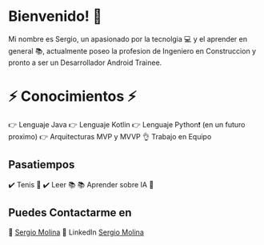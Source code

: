 # Bienvenido!  :wave:

Mi nombre es Sergio, un apasionado por la tecnolgia :computer: y el aprender en general :books:, actualmente poseo la profesion de Ingeniero en Construccion y pronto a ser un Desarrollador Android Trainee.


# :zap: Conocimientos :zap:
:point_right: Lenguaje Java
:point_right: Lenguaje Kotlin
:point_right: Lenguaje Python:exclamation: (en un futuro proximo)
:point_right: Arquitecturas MVP y MVVP
:ok_hand: Trabajo en Equipo

## Pasatiempos

:heavy_check_mark: Tenis :tennis:
:heavy_check_mark: Leer :books:
:books: Aprender sobre IA :key:



## Puedes Contactarme en 

:email: [Sergio Molina](mailto:sergiomolinaflores1@gmail.com)
:link: LinkedIn [Sergio Molina](https://www.linkedin.com/in/alvaro-molina-flores-96145a71/ )


<!---
SergioM-F/SergioM-F is a ✨ special ✨ repository because its `README.md` (this file) appears on your GitHub profile.
You can click the Preview link to take a look at your changes.
--->
